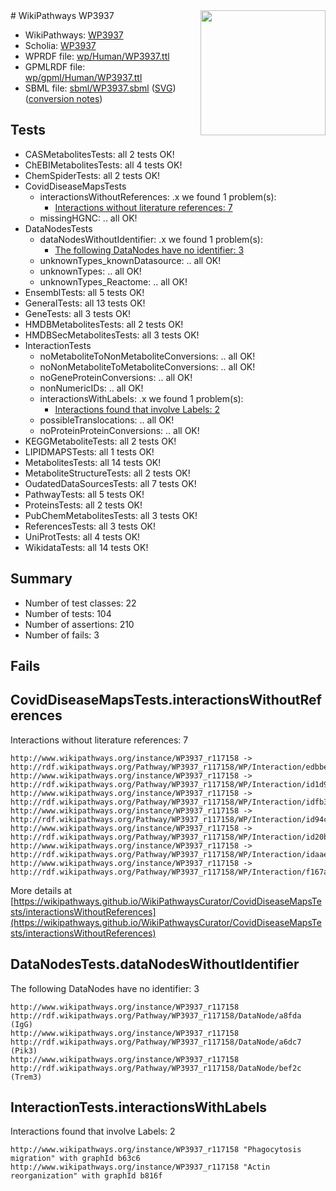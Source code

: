 <img style="float: right; width: 200px" src="../logo.png" />
# WikiPathways WP3937

* WikiPathways: [WP3937](https://identifiers.org/wikipathways:WP3937)
* Scholia: [WP3937](https://scholia.toolforge.org/wikipathways/WP3937)
* WPRDF file: [wp/Human/WP3937.ttl](../wp/Human/WP3937.ttl)
* GPMLRDF file: [wp/gpml/Human/WP3937.ttl](../wp/gpml/Human/WP3937.ttl)
* SBML file: [sbml/WP3937.sbml](../sbml/WP3937.sbml) ([SVG](../sbml/WP3937.svg)) ([conversion notes](../sbml/WP3937.txt))

## Tests
* CASMetabolitesTests: all 2 tests OK!
* ChEBIMetabolitesTests: all 4 tests OK!
* ChemSpiderTests: all 2 tests OK!
* CovidDiseaseMapsTests
    * interactionsWithoutReferences: .x we found 1 problem(s):
        * [Interactions without literature references: 7](#2e295935)
    * missingHGNC: .. all OK!
* DataNodesTests
    * dataNodesWithoutIdentifier: .x we found 1 problem(s):
        * [The following DataNodes have no identifier: 3](#d2d32fa2)
    * unknownTypes_knownDatasource: .. all OK!
    * unknownTypes: .. all OK!
    * unknownTypes_Reactome: .. all OK!
* EnsemblTests: all 5 tests OK!
* GeneralTests: all 13 tests OK!
* GeneTests: all 3 tests OK!
* HMDBMetabolitesTests: all 2 tests OK!
* HMDBSecMetabolitesTests: all 3 tests OK!
* InteractionTests
    * noMetaboliteToNonMetaboliteConversions: .. all OK!
    * noNonMetaboliteToMetaboliteConversions: .. all OK!
    * noGeneProteinConversions: .. all OK!
    * nonNumericIDs: .. all OK!
    * interactionsWithLabels: .x we found 1 problem(s):
        * [Interactions found that involve Labels: 2](#630d2679)
    * possibleTranslocations: .. all OK!
    * noProteinProteinConversions: .. all OK!
* KEGGMetaboliteTests: all 2 tests OK!
* LIPIDMAPSTests: all 1 tests OK!
* MetabolitesTests: all 14 tests OK!
* MetaboliteStructureTests: all 2 tests OK!
* OudatedDataSourcesTests: all 7 tests OK!
* PathwayTests: all 5 tests OK!
* ProteinsTests: all 2 tests OK!
* PubChemMetabolitesTests: all 3 tests OK!
* ReferencesTests: all 3 tests OK!
* UniProtTests: all 4 tests OK!
* WikidataTests: all 14 tests OK!


## Summary

* Number of test classes: 22
* Number of tests: 104
* Number of assertions: 210
* Number of fails: 3

## Fails

<a name="2e295935" />

## CovidDiseaseMapsTests.interactionsWithoutReferences

Interactions without literature references: 7
```
http://www.wikipathways.org/instance/WP3937_r117158 -> http://rdf.wikipathways.org/Pathway/WP3937_r117158/WP/Interaction/edbbe
http://www.wikipathways.org/instance/WP3937_r117158 -> http://rdf.wikipathways.org/Pathway/WP3937_r117158/WP/Interaction/id1d9e35a2
http://www.wikipathways.org/instance/WP3937_r117158 -> http://rdf.wikipathways.org/Pathway/WP3937_r117158/WP/Interaction/idfb396cc2
http://www.wikipathways.org/instance/WP3937_r117158 -> http://rdf.wikipathways.org/Pathway/WP3937_r117158/WP/Interaction/id94c26f07
http://www.wikipathways.org/instance/WP3937_r117158 -> http://rdf.wikipathways.org/Pathway/WP3937_r117158/WP/Interaction/id20b80b6b
http://www.wikipathways.org/instance/WP3937_r117158 -> http://rdf.wikipathways.org/Pathway/WP3937_r117158/WP/Interaction/idaaeb77a4
http://www.wikipathways.org/instance/WP3937_r117158 -> http://rdf.wikipathways.org/Pathway/WP3937_r117158/WP/Interaction/f167a
```

More details at [https://wikipathways.github.io/WikiPathwaysCurator/CovidDiseaseMapsTests/interactionsWithoutReferences](https://wikipathways.github.io/WikiPathwaysCurator/CovidDiseaseMapsTests/interactionsWithoutReferences)

<a name="d2d32fa2" />

## DataNodesTests.dataNodesWithoutIdentifier

The following DataNodes have no identifier: 3
```
http://www.wikipathways.org/instance/WP3937_r117158 http://rdf.wikipathways.org/Pathway/WP3937_r117158/DataNode/a8fda (IgG)
http://www.wikipathways.org/instance/WP3937_r117158 http://rdf.wikipathways.org/Pathway/WP3937_r117158/DataNode/a6dc7 (Pik3)
http://www.wikipathways.org/instance/WP3937_r117158 http://rdf.wikipathways.org/Pathway/WP3937_r117158/DataNode/bef2c (Trem3)
```

<a name="630d2679" />

## InteractionTests.interactionsWithLabels

Interactions found that involve Labels: 2
```
http://www.wikipathways.org/instance/WP3937_r117158 "Phagocytosis migration" with graphId b63c6
http://www.wikipathways.org/instance/WP3937_r117158 "Actin  reorganization" with graphId b816f
```

